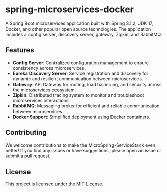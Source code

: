# spring-microservices-docker
A Spring Boot microservices application built with Spring 3.1.2, JDK 17, Docker, and other popular open source technologies. The application includes a config server, discovery server, gateway, Zipkin, and RabbitMQ.


## Features

- **Config Server**: Centralized configuration management to ensure consistency across microservices.
- **Eureka Discovery Server**: Service registration and discovery for dynamic and resilient communication between microservices.
- **Gateway**: API Gateway for routing, load balancing, and security across the microservices ecosystem.
- **Zipkin**: Distributed tracing system to monitor and troubleshoot microservices interactions.
- **RabbitMQ**: Messaging broker for efficient and reliable communication between microservices.
- **Docker Support**: Simplified deployment using Docker containers.


## Contributing

We welcome contributions to make the MicroSpring-ServiceStack even better! If you find any issues or have suggestions, please open an issue or submit a pull request.

## License

This project is licensed under the [MIT License](LICENSE).
